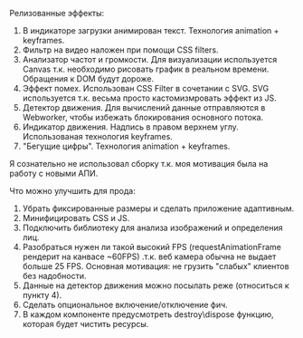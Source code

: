 Релизованные эффекты:

1. В индикаторе загрузки анимирован текст. Технология animation + keyframes.
2. Фильтр на видео наложен при помощи CSS filters.
3. Анализатор частот и громкости. Для визуализации используется Canvas т.к. необходимо рисовать график в реальном времени. Обращения к DOM будут дороже.
4. Эффект помех. Использован CSS Filter в сочетании c SVG. SVG используется т.к. весьма просто кастомизмровать
    эффект из JS.
5. Детектор движения. Для вычислений данные отправляются в Webworker, чтобы избежать блокирования основного потока.
6. Индикатор движения. Надпись в правом верхнем углу. Использованая технология keyframes.
7. "Бегущие цифры". Технология animation + keyframes.


Я сознательно не использовал сборку т.к. моя мотивация была на работу с новыми АПИ.

Что можно улучшить для прода:
1. Убрать фиксированные размеры и сделать приложение адаптивным.
2. Минифицировать CSS и JS.
3. Подключить библиотеку для анализа изображений и определения лиц.
4. Разобраться нужен ли такой высокий FPS (requestAnimationFrame рендерит на канвасе ~60FPS) .т.к. веб камера обычна не     выдает больше 25 FPS. Основная мотивация: не грузить "слабых" клиентов без надобности.
5. Данные на детектор движения можно посылать реже (относиться к пункту 4).
6. Сделать опциональное включение/отключение фич.
7. В каждом компоненте предусмотреть destroy\dispose функцию, которая будет чистить ресурсы.